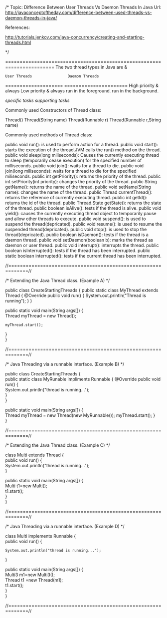/*
Topic: Difference Between User Threads Vs Daemon Threads In Java
Url:   http://javaconceptoftheday.com/difference-between-used-threads-vs-daemon-threads-in-java/


References:

  http://tutorials.jenkov.com/java-concurrency/creating-and-starting-threads.html


*/

=======================================================================
The two thread types in Java are <User-Threads> & <Daemon-Threads> 



    User Threads                Daemon Threads
====================        ======================
High priority & always      Low priority & always 
run in the foreground.      run in the background.

*specific tasks*            *supporting tasks*




 Commonly used Constructors of Thread class:

  Thread()
  Thread(String name)
  Thread(Runnable r)
  Thread(Runnable r,String name)


 Commonly used methods of Thread class:

  public void run(): is used to perform action for a thread.
  public void start(): starts the execution of the thread.JVM calls the run() method on the thread.
  public void sleep(long miliseconds): Causes the currently executing thread to sleep (temporarily cease execution) for the specified number of milliseconds.
  public void join(): waits for a thread to die.
  public void join(long miliseconds): waits for a thread to die for the specified miliseconds.
  public int getPriority(): returns the priority of the thread.
  public int setPriority(int priority): changes the priority of the thread.
  public String getName(): returns the name of the thread.
  public void setName(String name): changes the name of the thread.
  public Thread currentThread(): returns the reference of currently executing thread.
  public int getId(): returns the id of the thread.
  public Thread.State getState(): returns the state of the thread.
  public boolean isAlive(): tests if the thread is alive.
  public void yield(): causes the currently executing thread object to temporarily pause and allow other threads to execute.
  public void suspend(): is used to suspend the thread(depricated).
  public void resume(): is used to resume the suspended thread(depricated).
  public void stop(): is used to stop the thread(depricated).
  public boolean isDaemon(): tests if the thread is a daemon thread.
  public void setDaemon(boolean b): marks the thread as daemon or user thread.
  public void interrupt(): interrupts the thread.
  public boolean isInterrupted(): tests if the thread has been interrupted.
  public static boolean interrupted(): tests if the current thread has been interrupted.




//=============================================================//

/*
    Extending the Java Thread class. (Example A)
*/

public class CreateStartingThreads
{
  public static class MyThread extends Thread
  {
    @Override
    public void run()
    {
      System.out.println("Thread is running");
    }
  }  

  public static void main(String args[])
  {  
    Thread myThread = new Thread();

    myThread.start();  
  }  
}  

//=============================================================//

/*
    Java Threading via a runnable interface. (Example B)
*/

public class CreateStartingThreads
{  
  public static class MyRunable impliments Runnable
  {
    @Override
    public void run()
    {  
      System.out.println("thread is running...");  
    }  
  }

  public static void main(String args[])
  {  
    Thread myThread = new Thread(new MyRunnable());
    myThread.start(); 
  }  
}  

//=============================================================//

/*
    Extending the Java Thread class. (Example C)
*/

class Multi extends Thread
{  
  public void run()
  {  
    System.out.println("thread is running...");  
  }  

  public static void main(String args[])
  {  
    Multi t1=new Multi();  
    t1.start();  
  }  
}  

//=============================================================//

/*
    Java Threading via a runnable interface. (Example D)
*/

class Multi implements Runnable
{  
  public void run()
  {  

    System.out.println("thread is running...");  
  }  
  
  public static void main(String args[])
  {  
    Multi3 m1=new Multi3();  
    Thread t1 =new Thread(m1);  
    t1.start();  
  }  
}  

//=============================================================//